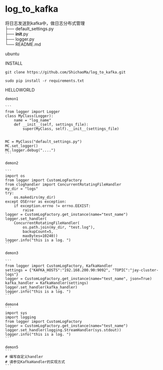 # log_to_kafka
将日志发送到kafka中，做日志分布式管理<br/>
    ├── default_settings.py<br/>
    ├── __init__.py<br/>
    ├── logger.py<br/>
    └── README.md<br/>

ubuntu

INSTALL

    git clone https://github.com/ShichaoMa/log_to_kafka.git

    sudo pip install -r requirements.txt

HELLOWORLD

    demon1

    ```
    from logger import Logger
    class MyClass(Logger):
        name = "log_name"
        def __init__(self, settings_file):
            super(MyClass, self).__init__(settings_file)


    MC = MyClass("default_settings.py")
    MC.set_logger()
    MC.logger.debug("....")
    ```

    demon2

    ```
    import os
    from logger import CustomLogFactory
    from cloghandler import ConcurrentRotatingFileHandler
    my_dir = "logs"
    try:
        os.makedirs(my_dir)
    except OSError as exception:
        if exception.errno != errno.EEXIST:
            raise
    logger = CustomLogFactory.get_instance(name="test_name")
    logger.set_handler(
        ConcurrentRotatingFileHandler(
            os.path.join(my_dir, "test.log"),
            backupCount=5,
            maxBytes=10240))
    logger.info("this is a log. ")
    ```

    demon3

    ```
    from logger import CustomLogFactory, KafkaHandler
    settings = {"KAFKA_HOSTS":"192.168.200.90:9092", "TOPIC":"jay-cluster-logs"}
    logger = CustomLogFactory.get_instance(name="test_name", json=True)
    kafka_handler = KafkaHandler(settings)
    logger.set_handler(kafka_handler)
    logger.info("this is a log. ")
    ```

    demon4
    ```
    import sys
    import logging
    from logger import CustomLogFactory
    logger = CustomLogFactory.get_instance(name="test_name")
    logger.set_handler(logging.StreamHandler(sys.stdout))
    logger.info("this is a log. ")
    ```

    demon5
    ```
    # 编写自定义handler
    # 请参见KafkaHandler的实现方式
    ```
